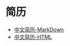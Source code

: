 # 简历
* [中文简历-MarkDown](https://github.com/LeviWGG/resume/blob/master/resume-cn.md)
* [中文简历-HTML](https://github.com/LeviWGG/resume/blob/master/resume-cn.html)